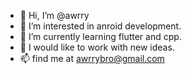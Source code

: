 - 👋 Hi, I’m @awrry
- 👀 I’m interested in anroid development.
- 🌱 I’m currently learning flutter and cpp.
- 💞️ I would like to work with new ideas.
- 📫 find me at awrrybro@gmail.com

<!---
awrry/awrry is a ✨ special ✨ repository because its `README.md` (this file) appears on your GitHub profile.
You can click the Preview link to take a look at your changes.
--->
